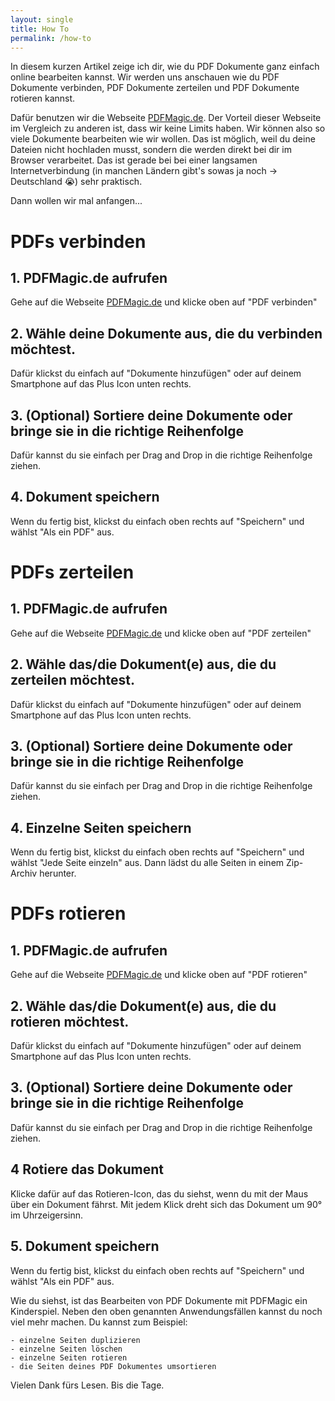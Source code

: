 ```yaml
---
layout: single
title: How To
permalink: /how-to
---
```

In diesem kurzen Artikel zeige ich dir, wie du PDF Dokumente ganz einfach online bearbeiten kannst. Wir werden uns anschauen wie du PDF Dokumente verbinden, PDF Dokumente zerteilen und PDF Dokumente rotieren kannst.

Dafür benutzen wir die Webseite [PDFMagic.de](https://pdfmagic.de/). Der Vorteil dieser Webseite im Vergleich zu anderen ist, dass wir keine Limits haben. Wir können also so viele Dokumente bearbeiten wie wir wollen. Das ist möglich, weil du deine Dateien nicht hochladen musst, sondern die werden direkt bei dir im Browser verarbeitet. Das ist gerade bei bei einer langsamen Internetverbindung (in manchen Ländern gibt's sowas ja noch -> Deutschland 😭) sehr praktisch.

Dann wollen wir mal anfangen...

# PDFs verbinden
## 1. PDFMagic.de aufrufen
Gehe auf die Webseite [PDFMagic.de](https://pdfmagic.de/) und klicke oben auf "PDF verbinden"
## 2. Wähle deine Dokumente aus, die du verbinden möchtest.
Dafür klickst du einfach auf "Dokumente hinzufügen" oder auf deinem Smartphone auf das Plus Icon unten rechts.
## 3. (Optional) Sortiere deine Dokumente oder bringe sie in die richtige Reihenfolge
Dafür kannst du sie einfach per Drag and Drop in die richtige Reihenfolge ziehen.
## 4. Dokument speichern
Wenn du fertig bist, klickst du einfach oben rechts auf "Speichern" und wählst "Als ein PDF" aus.

# PDFs zerteilen
## 1. PDFMagic.de aufrufen
Gehe auf die Webseite [PDFMagic.de](https://pdfmagic.de/) und klicke oben auf "PDF zerteilen"
## 2. Wähle das/die Dokument(e) aus, die du zerteilen möchtest.
Dafür klickst du einfach auf "Dokumente hinzufügen" oder auf deinem Smartphone auf das Plus Icon unten rechts.
## 3. (Optional) Sortiere deine Dokumente oder bringe sie in die richtige Reihenfolge
Dafür kannst du sie einfach per Drag and Drop in die richtige Reihenfolge ziehen.
## 4. Einzelne Seiten speichern
Wenn du fertig bist, klickst du einfach oben rechts auf "Speichern" und wählst "Jede Seite einzeln" aus. Dann lädst du alle Seiten in einem Zip-Archiv herunter.

# PDFs rotieren
## 1. PDFMagic.de aufrufen
Gehe auf die Webseite [PDFMagic.de](https://pdfmagic.de/) und klicke oben auf "PDF rotieren"
## 2. Wähle das/die Dokument(e) aus, die du rotieren möchtest.
Dafür klickst du einfach auf "Dokumente hinzufügen" oder auf deinem Smartphone auf das Plus Icon unten rechts.
## 3. (Optional) Sortiere deine Dokumente oder bringe sie in die richtige Reihenfolge
Dafür kannst du sie einfach per Drag and Drop in die richtige Reihenfolge ziehen.
## 4 Rotiere das Dokument
Klicke dafür auf das Rotieren-Icon, das du siehst, wenn du mit der Maus über ein Dokument fährst. Mit jedem Klick dreht sich das Dokument um 90° im Uhrzeigersinn.
## 5. Dokument speichern
Wenn du fertig bist, klickst du einfach oben rechts auf "Speichern" und wählst "Als ein PDF" aus.


Wie du siehst, ist das Bearbeiten von PDF Dokumente mit PDFMagic ein Kinderspiel. Neben den oben genannten Anwendungsfällen kannst du noch viel mehr machen. Du kannst zum Beispiel:

    - einzelne Seiten duplizieren
    - einzelne Seiten löschen
    - einzelne Seiten rotieren
    - die Seiten deines PDF Dokumentes umsortieren

Vielen Dank fürs Lesen. Bis die Tage.